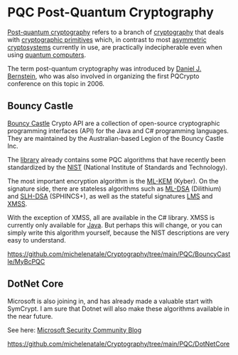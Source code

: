 # PQC Post-Quantum Cryptography

[Post-quantum cryptography](https://en.wikipedia.org/wiki/Post-quantum_cryptography) refers to a branch of [cryptography](https://en.wikipedia.org/wiki/Cryptography) that deals with [cryptographic primitives](https://en.wikipedia.org/wiki/Cryptographic_primitive) which, in contrast to most [asymmetric cryptosystems](https://en.wikipedia.org/wiki/Public-key_cryptography) currently in use, are practically indecipherable even when using [quantum computers](https://en.wikipedia.org/wiki/Quantum_computing).

The term post-quantum cryptography was introduced by [Daniel J. Bernstein](https://en.wikipedia.org/wiki/Daniel_J._Bernstein), who was also involved in organizing the first PQCrypto conference on this topic in 2006.

## Bouncy Castle

[Bouncy Castle](https://www.bouncycastle.org) Crypto API are a collection of open-source cryptographic programming interfaces (API) for the Java and C# programming languages. They are maintained by the Australian-based Legion of the Bouncy Castle Inc.

The [library](https://www.bouncycastle.org) already contains some PQC algorithms that have recently been standardized by the [NIST](https://csrc.nist.gov/projects/post-quantum-cryptography) (National Institute of Standards and Technology).

The most important encryption algorithm is the [ML-KEM](https://csrc.nist.gov/pubs/fips/203/final) (Kyber). On the signature side, there are stateless algorithms such as [ML-DSA](https://csrc.nist.gov/pubs/fips/204/final) (Dilithium) and [SLH-DSA](https://csrc.nist.gov/pubs/fips/205/final) (SPHINCS+), as well as the stateful signatures [LMS](https://datatracker.ietf.org/doc/html/rfc8554) and [XMSS](https://datatracker.ietf.org/doc/html/rfc8391).

With the exception of XMSS, all are available in the C# library. XMSS is currently only available for [Java](https://www.bouncycastle.org/documentation/specification_interoperability/). But perhaps this will change, or you can simply write this algorithm yourself, because the NIST descriptions are very easy to understand.

https://github.com/michelenatale/Cryptography/tree/main/PQC/BouncyCastle/MyBcPQC


## DotNet Core

Microsoft is also joining in, and has already made a valuable start with SymCrypt. I am sure that Dotnet will also make these algorithms available in the near future.

See here: [Microsoft Security Community Blog](https://techcommunity.microsoft.com/blog/microsoft-security-blog/microsofts-quantum-resistant-cryptography-is-here/4238780)

https://github.com/michelenatale/Cryptography/tree/main/PQC/DotNetCore
